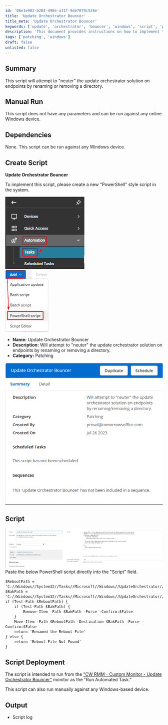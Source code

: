 ```yaml
---
id: '06e1e902-b204-498e-a31f-9de7879c528e'
title: 'Update Orchestrator Bouncer'
title_meta: 'Update Orchestrator Bouncer'
keywords: ['update', 'orchestrator', 'bouncer', 'windows', 'script', 'patching']
description: 'This document provides instructions on how to implement the Update Orchestrator Bouncer script, which attempts to disable the update orchestrator solution on Windows endpoints by renaming or removing specific directories. It includes details on manual execution, dependencies, and deployment methods.'
tags: ['patching', 'windows']
draft: false
unlisted: false
---
```


## Summary

This script will attempt to "neuter" the update orchestrator solution on endpoints by renaming or removing a directory.

## Manual Run

This script does not have any parameters and can be run against any online Windows device.

## Dependencies

None. This script can be run against any Windows device.

## Create Script

**Update Orchestrator Bouncer**

To implement this script, please create a new "PowerShell" style script in the system.

![Image 1](../../../static/img/Update-Orchestrator-Bouncer/image_6.png)  
![Image 2](../../../static/img/Update-Orchestrator-Bouncer/image_7.png)  

- **Name:** Update Orchestrator Bouncer  
- **Description:** Will attempt to "neuter" the update orchestrator solution on endpoints by renaming or removing a directory.  
- **Category:** Patching  

![Image 3](../../../static/img/Update-Orchestrator-Bouncer/image_8.png)  

## Script

![Image 4](../../../static/img/Update-Orchestrator-Bouncer/image_9.png)  
Paste the below PowerShell script directly into the "Script" field.

```
$RebootPath = 'C://Windows//System32//Tasks//Microsoft//Windows//UpdateOrchestrator//reboot'
$BakPath = 'C://Windows//System32//Tasks//Microsoft//Windows//UpdateOrchestrator//reboot.bak'
if (Test-Path $RebootPath) {
    if (Test-Path $BakPath) {
        Remove-Item -Path $BakPath -Force -Confirm:$False
    }
    Move-Item -Path $RebootPath -Destination $BakPath -Force -Confirm:$False
    return 'Renamed the Reboot File'
} else {
    return 'Reboot File Not Found'
}
```

## Script Deployment

The script is intended to run from the ["CW RMM - Custom Monitor - Update Orchestrator Bouncer"](https://proval.itglue.com/5078775/docs/13460540#version=published&amp;documentMode=edit) monitor as the "Run Automated Task."

This script can also run manually against any Windows-based device.

## Output

- Script log

